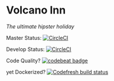 # Volcano Inn
_The ultimate hipster holiday_

Master Status: [![CircleCI](https://circleci.com/gh/afrp89/volcanoinn/tree/master.svg?style=svg)](https://circleci.com/gh/afrp89/volcanoinn/tree/master)

Develop Status: [![CircleCI](https://circleci.com/gh/afrp89/volcanoinn/tree/develop.svg?style=svg)](https://circleci.com/gh/afrp89/volcanoinn/tree/develop)

Code Quality? [![codebeat badge](https://codebeat.co/badges/455acff3-2473-4d67-bf31-4f785742cfe6)](https://codebeat.co/projects/github-com-afrp89-volcanoinn-master)

yet Dockerized? [![Codefresh build status]( https://g.codefresh.io/api/badges/pipeline/afrp89_marketplace/volcanoinn?key=eyJhbGciOiJIUzI1NiJ9.NWJmNGQyMTBiNTU3ZjNmMzA3NDRlODM2.TwhszHc1DxJ_BWhMvHwVH0NRCgU3ksc21aIOnNEA1Es&type=cf-1)]( https://g.codefresh.io/pipelines/volcanoinn/builds?filter=trigger:build~Build;pipeline:5bf4d59f24562d1dc5a35632~volcanoinn)

